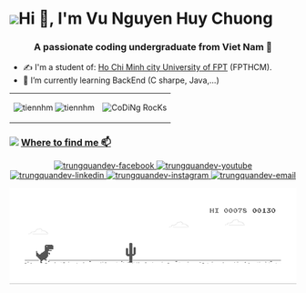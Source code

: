 
<h1> <img src="https://emojis.slackmojis.com/emojis/images/1588315024/8823/hyperkitty.gif?1588315024" width="30" />Hi 👋, I'm Vu Nguyen Huy Chuong</h1>

<h3 align="center">A passionate coding undergraduate from Viet Nam 👋</h3>

- ✍ I'm a student of: [Ho Chi Minh city University of FPT](https://uni.fpt.edu.vn/en-US/Default.aspx) (FPTHCM).
- 🌱 I’m currently learning BackEnd (C sharpe, Java,...)









<table style="width:100%;">
  <tr>
    <td>
      <img src="https://github-readme-stats.vercel.app/api/top-langs/?username=tiennhm&bg_color=FFFFFF00&text_color=179fa3&layout=compact&hide=CSS&langs_count=10&custom_title=Top%20ngôn%20ngữ%20được%20dùng" alt="tiennhm" width="100%"/>
      <img src="https://github-readme-stats.vercel.app/api?username=tiennhm&bg_color=FFFFFF00&text_color=179fa3&show_icons=true&count_private=true&include_all_commits=true&custom_title=Hoạt%20động%20trên%20Github" alt="tiennhm" width="100%"/>
    </td>
    <td>
      <p align="center"> 
        <img src="https://github.com/SP-XD/SP-XD/blob/main/images/dev-working_rounded.gif?raw=true" href="https://github.com/sp-xd" alt="CoDiNg RocKs"  width="100%"/>
      </p>
    </td>
  </tr>
</table>




<h3> <img src="https://emojis.slackmojis.com/emojis/images/1621024394/39092/cat-roll.gif?1621024394" width="28" /> <a href="https://github.com/xrkffgg/xrkffgg/blob/master/quotations.md"> Where to find me  📫</h3>

<div align="center">
  <a href="https://www.facebook.com/muoi.ngot.92/" target="blank">
    <img src="https://img.icons8.com/bubbles/100/000000/facebook-new.png" alt="trungquandev-facebook" />
  </a>
  <a href="https://www.youtube.com/channel/UCvXZppKx-nIOiWETGxnY_IA" target="blank">
    <img src="https://img.icons8.com/bubbles/100/000000/youtube-squared.png" alt="trungquandev-youtube" />
  </a>
  <a href="#" target="blank">
    <img src="https://img.icons8.com/bubbles/100/000000/linkedin.png" alt="trungquandev-linkedin" />
  </a>
  <a href="#" target="blank">
    <img src="https://img.icons8.com/bubbles/100/000000/instagram.png" alt="trungquandev-instagram" />
  </a>
  <a href="mailto:chuongvnhse150542@fpt.edu.vn" target="top">
    <img src="https://img.icons8.com/bubbles/100/000000/apple-mail.png" alt="trungquandev-email" />
  </a>
</div>





![Dino](https://raw.githubusercontent.com/wangningkai/wangningkai/master/assets/dino.gif)

                                   



